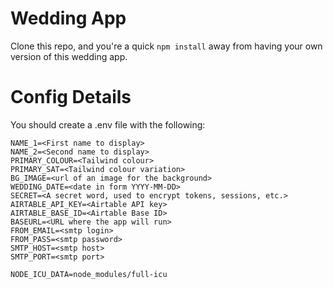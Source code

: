 # Wedding App

Clone this repo, and you're a quick `npm install` away from having your own version of this wedding app.

# Config Details
You should create a .env file with the following:

    NAME_1=<First name to display>
    NAME_2=<Second name to display>
    PRIMARY_COLOUR=<Tailwind colour>
    PRIMARY_SAT=<Tailwind colour variation>
    BG_IMAGE=<url of an image for the background>
    WEDDING_DATE=<date in form YYYY-MM-DD>
    SECRET=<A secret word, used to encrypt tokens, sessions, etc.>
    AIRTABLE_API_KEY=<Airtable API key>
    AIRTABLE_BASE_ID=<Airtable Base ID>
    BASEURL=<URL where the app will run>
    FROM_EMAIL=<smtp login>
    FROM_PASS=<smtp password>
    SMTP_HOST=<smtp host>
    SMTP_PORT=<smtp port>
    
    NODE_ICU_DATA=node_modules/full-icu
    